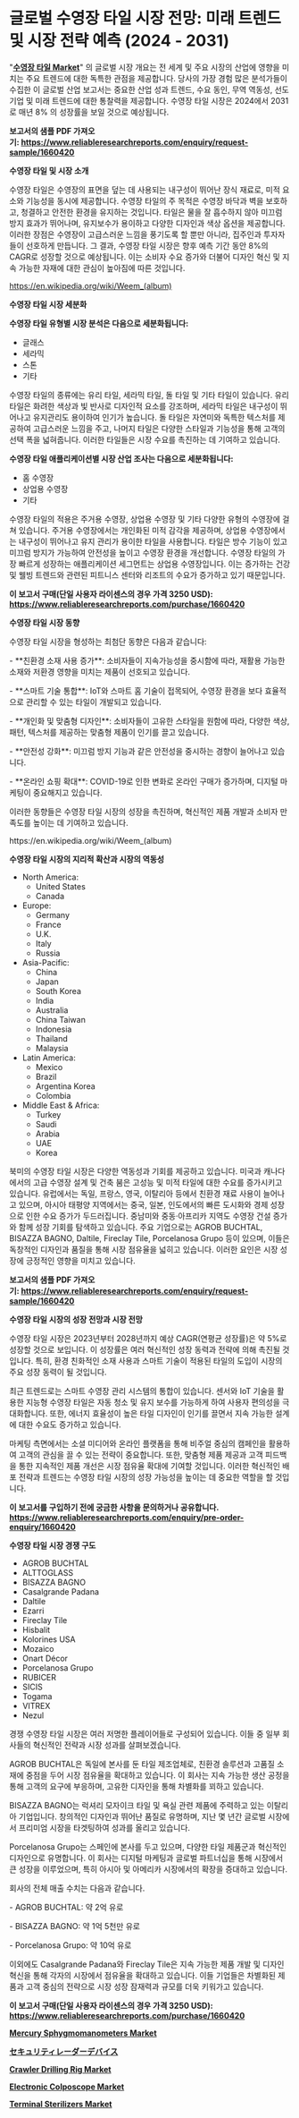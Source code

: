 <p><h1>글로벌 수영장 타일 시장 전망: 미래 트렌드 및 시장 전략 예측 (2024 - 2031)</h1></p><p>"<strong><a href="https://www.reliableresearchreports.com/swimming-pool-tile-market-r1660420">수영장 타일 Market</a></strong>" 의 글로벌 시장 개요는 전 세계 및 주요 시장의 산업에 영향을 미치는 주요 트렌드에 대한 독특한 관점을 제공합니다. 당사의 가장 경험 많은 분석가들이 수집한 이 글로벌 산업 보고서는 중요한 산업 성과 트렌드, 수요 동인, 무역 역동성, 선도 기업 및 미래 트렌드에 대한 통찰력을 제공합니다. 수영장 타일 시장은 2024에서 2031로 매년 8% 의 성장률을 보일 것으로 예상됩니다.</p>
<p><strong>보고서의 샘플 PDF 가져오기:&nbsp;<a href="https://www.reliableresearchreports.com/enquiry/request-sample/1660420">https://www.reliableresearchreports.com/enquiry/request-sample/1660420</a></strong></p>
<p><strong>수영장 타일 및 시장 소개</strong></p>
<p><p>수영장 타일은 수영장의 표면을 덮는 데 사용되는 내구성이 뛰어난 장식 재료로, 미적 요소와 기능성을 동시에 제공합니다. 수영장 타일의 주 목적은 수영장 바닥과 벽을 보호하고, 청결하고 안전한 환경을 유지하는 것입니다. 타일은 물을 잘 흡수하지 않아 미끄럼 방지 효과가 뛰어나며, 유지보수가 용이하고 다양한 디자인과 색상 옵션을 제공합니다. 이러한 장점은 수영장이 고급스러운 느낌을 풍기도록 할 뿐만 아니라, 집주인과 투자자들이 선호하게 만듭니다. 그 결과, 수영장 타일 시장은 향후 예측 기간 동안 8%의 CAGR로 성장할 것으로 예상됩니다. 이는 소비자 수요 증가와 더불어 디자인 혁신 및 지속 가능한 자재에 대한 관심이 높아짐에 따른 것입니다.</p></p>
<p><a href="https://en.wikipedia.org/wiki/Weem_(album)">https://en.wikipedia.org/wiki/Weem_(album)</a></p>
<p><strong>수영장 타일 시장 세분화</strong></p>
<p><strong>수영장 타일 유형별 시장 분석은 다음으로 세분화됩니다:</strong></p>
<p><ul><li>글래스</li><li>세라믹</li><li>스톤</li><li>기타</li></ul></p>
<p><p>수영장 타일의 종류에는 유리 타일, 세라믹 타일, 돌 타일 및 기타 타일이 있습니다. 유리 타일은 화려한 색상과 빛 반사로 디자인적 요소를 강조하며, 세라믹 타일은 내구성이 뛰어나고 유지관리도 용이하여 인기가 높습니다. 돌 타일은 자연미와 독특한 텍스처를 제공하여 고급스러운 느낌을 주고, 나머지 타일은 다양한 스타일과 기능성을 통해 고객의 선택 폭을 넓혀줍니다. 이러한 타일들은 시장 수요를 촉진하는 데 기여하고 있습니다.</p></p>
<p><strong>수영장 타일 애플리케이션별 시장 산업 조사는 다음으로 세분화됩니다:</strong></p>
<p><ul><li>홈 수영장</li><li>상업용 수영장</li><li>기타</li></ul></p>
<p><p>수영장 타일의 적용은 주거용 수영장, 상업용 수영장 및 기타 다양한 유형의 수영장에 걸쳐 있습니다. 주거용 수영장에서는 개인화된 미적 감각을 제공하며, 상업용 수영장에서는 내구성이 뛰어나고 유지 관리가 용이한 타일을 사용합니다. 타일은 방수 기능이 있고 미끄럼 방지가 가능하여 안전성을 높이고 수영장 환경을 개선합니다. 수영장 타일의 가장 빠르게 성장하는 애플리케이션 세그먼트는 상업용 수영장입니다. 이는 증가하는 건강 및 웰빙 트렌드와 관련된 피트니스 센터와 리조트의 수요가 증가하고 있기 때문입니다.</p></p>
<p><strong>이 보고서 구매(단일 사용자 라이센스의 경우 가격 3250 USD): <a href="https://www.reliableresearchreports.com/purchase/1660420">https://www.reliableresearchreports.com/purchase/1660420</a></strong></p>
<p><strong>수영장 타일 시장 동향</strong></p>
<p><p>수영장 타일 시장을 형성하는 최첨단 동향은 다음과 같습니다:</p><p>- **친환경 소재 사용 증가**: 소비자들이 지속가능성을 중시함에 따라, 재활용 가능한 소재와 저환경 영향을 미치는 제품이 선호되고 있습니다.</p><p>- **스마트 기술 통합**: IoT와 스마트 홈 기술이 접목되어, 수영장 환경을 보다 효율적으로 관리할 수 있는 타일이 개발되고 있습니다.</p><p>- **개인화 및 맞춤형 디자인**: 소비자들이 고유한 스타일을 원함에 따라, 다양한 색상, 패턴, 텍스처를 제공하는 맞춤형 제품이 인기를 끌고 있습니다.</p><p>- **안전성 강화**: 미끄럼 방지 기능과 같은 안전성을 중시하는 경향이 늘어나고 있습니다.</p><p>- **온라인 쇼핑 확대**: COVID-19로 인한 변화로 온라인 구매가 증가하며, 디지털 마케팅이 중요해지고 있습니다.</p><p>이러한 동향들은 수영장 타일 시장의 성장을 촉진하며, 혁신적인 제품 개발과 소비자 만족도를 높이는 데 기여하고 있습니다.</p></p>
<p>https://en.wikipedia.org/wiki/Weem_(album)</p>
<p><strong>수영장 타일 시장의 지리적 확산과 시장의 역동성</strong></p>
<p><ul>
    <li>
        North America:
        <ul>
            <li>United States</li>
            <li>Canada</li>
        </ul>
    </li>
    <li>
        Europe:
        <ul>
            <li>Germany</li>
            <li>France</li>
            <li>U.K.</li>
            <li>Italy</li>
            <li>Russia</li>
        </ul>
    </li>
    <li>
        Asia-Pacific:
        <ul>
            <li>China</li>
            <li>Japan</li>
            <li>South Korea</li>
            <li>India</li>
            <li>Australia</li>
            <li>China Taiwan</li>
            <li>Indonesia</li>
            <li>Thailand</li>
            <li>Malaysia</li>
        </ul>
    </li>
    <li>
        Latin America:
        <ul>
            <li>Mexico</li>
            <li>Brazil</li>
            <li>Argentina Korea</li>
            <li>Colombia</li>
        </ul>
    </li>
    <li>
        Middle East & Africa:
        <ul>
            <li>Turkey</li>
            <li>Saudi</li>
            <li>Arabia</li>
            <li>UAE</li>
            <li>Korea</li>
        </ul>
    </li>
    </ul></p>
<p><p>북미의 수영장 타일 시장은 다양한 역동성과 기회를 제공하고 있습니다. 미국과 캐나다에서의 고급 수영장 설계 및 건축 붐은 고성능 및 미적 타일에 대한 수요를 증가시키고 있습니다. 유럽에서는 독일, 프랑스, 영국, 이탈리아 등에서 친환경 재료 사용이 늘어나고 있으며, 아시아 태평양 지역에서는 중국, 일본, 인도에서의 빠른 도시화와 경제 성장으로 인한 수요 증가가 두드러집니다. 중남미와 중동·아프리카 지역도 수영장 건설 증가와 함께 성장 기회를 탐색하고 있습니다. 주요 기업으로는 AGROB BUCHTAL, BISAZZA BAGNO, Daltile, Fireclay Tile, Porcelanosa Grupo 등이 있으며, 이들은 독창적인 디자인과 품질을 통해 시장 점유율을 넓히고 있습니다. 이러한 요인은 시장 성장에 긍정적인 영향을 미치고 있습니다.</p></p>
<p><strong>보고서의 샘플 PDF 가져오기:&nbsp;<a href="https://www.reliableresearchreports.com/enquiry/request-sample/1660420">https://www.reliableresearchreports.com/enquiry/request-sample/1660420</a></strong></p>
<p><strong>수영장 타일 시장의 성장 전망과 시장 전망</strong></p>
<p><p>수영장 타일 시장은 2023년부터 2028년까지 예상 CAGR(연평균 성장률)은 약 5%로 성장할 것으로 보입니다. 이 성장률은 여러 혁신적인 성장 동력과 전략에 의해 촉진될 것입니다. 특히, 환경 친화적인 소재 사용과 스마트 기술이 적용된 타일의 도입이 시장의 주요 성장 동력이 될 것입니다.</p><p>최근 트렌드로는 스마트 수영장 관리 시스템의 통합이 있습니다. 센서와 IoT 기술을 활용한 지능형 수영장 타일은 자동 청소 및 유지 보수를 가능하게 하여 사용자 편의성을 극대화합니다. 또한, 에너지 효율성이 높은 타일 디자인이 인기를 끌면서 지속 가능한 설계에 대한 수요도 증가하고 있습니다.</p><p>마케팅 측면에서는 소셜 미디어와 온라인 플랫폼을 통해 비주얼 중심의 캠페인을 활용하여 고객의 관심을 끌 수 있는 전략이 중요합니다. 또한, 맞춤형 제품 제공과 고객 피드백을 통한 지속적인 제품 개선은 시장 점유율 확대에 기여할 것입니다. 이러한 혁신적인 배포 전략과 트렌드는 수영장 타일 시장의 성장 가능성을 높이는 데 중요한 역할을 할 것입니다.</p></p>
<p><strong>이 보고서를 구입하기 전에 궁금한 사항을 문의하거나 공유합니다. <a href="https://www.reliableresearchreports.com/enquiry/pre-order-enquiry/1660420">https://www.reliableresearchreports.com/enquiry/pre-order-enquiry/1660420</a></strong></p>
<p><strong>수영장 타일 시장 경쟁 구도</strong></p>
<p><ul><li>AGROB BUCHTAL</li><li>ALTTOGLASS</li><li>BISAZZA BAGNO</li><li>Casalgrande Padana</li><li>Daltile</li><li>Ezarri</li><li>Fireclay Tile</li><li>Hisbalit</li><li>Kolorines USA</li><li>Mozaico</li><li>Onart Décor</li><li>Porcelanosa Grupo</li><li>RUBICER</li><li>SICIS</li><li>Togama</li><li>VITREX</li><li>Nezul</li></ul></p>
<p><p>경쟁 수영장 타일 시장은 여러 저명한 플레이어들로 구성되어 있습니다. 이들 중 일부 회사들의 혁신적인 전략과 시장 성과를 살펴보겠습니다.</p><p>AGROB BUCHTAL은 독일에 본사를 둔 타일 제조업체로, 친환경 솔루션과 고품질 소재에 중점을 두어 시장 점유율을 확대하고 있습니다. 이 회사는 지속 가능한 생산 공정을 통해 고객의 요구에 부응하며, 고유한 디자인을 통해 차별화를 꾀하고 있습니다.</p><p>BISAZZA BAGNO는 럭셔리 모자이크 타일 및 욕실 관련 제품에 주력하고 있는 이탈리아 기업입니다. 창의적인 디자인과 뛰어난 품질로 유명하며, 지난 몇 년간 글로벌 시장에서 프리미엄 시장을 타겟팅하여 성과를 올리고 있습니다.</p><p>Porcelanosa Grupo는 스페인에 본사를 두고 있으며, 다양한 타일 제품군과 혁신적인 디자인으로 유명합니다. 이 회사는 디지털 마케팅과 글로벌 파트너십을 통해 시장에서 큰 성장을 이루었으며, 특히 아시아 및 아메리카 시장에서의 확장을 증대하고 있습니다.</p><p>회사의 전체 매출 수치는 다음과 같습니다.</p><p>- AGROB BUCHTAL: 약 2억 유로</p><p>- BISAZZA BAGNO: 약 1억 5천만 유로</p><p>- Porcelanosa Grupo: 약 10억 유로</p><p>이외에도 Casalgrande Padana와 Fireclay Tile은 지속 가능한 제품 개발 및 디자인 혁신을 통해 각자의 시장에서 점유율을 확대하고 있습니다. 이들 기업들은 차별화된 제품과 고객 중심의 전략으로 시장 성장 잠재력과 규모를 더욱 키워가고 있습니다.</p></p>
<p><strong>이 보고서 구매(단일 사용자 라이센스의 경우 가격 3250 USD): <a href="https://www.reliableresearchreports.com/purchase/1660420">https://www.reliableresearchreports.com/purchase/1660420</a></strong></p>
<p><strong><p><a href="https://github.com/gdfhhhj/Market-Research-Report-List-6/blob/main/mercury-sphygmomanometers-market.md">Mercury Sphygmomanometers Market</a></p><p><a href="https://medium.com/@roseperez232/%E3%82%BB%E3%82%AD%E3%83%A5%E3%83%AA%E3%83%86%E3%82%A3%E3%83%AC%E3%83%BC%E3%83%80%E3%83%BC%E3%83%87%E3%83%90%E3%82%A4%E3%82%B9%E5%B8%82%E5%A0%B4%E3%81%AE%E8%A6%8F%E6%A8%A1-%E3%82%B7%E3%82%A7%E3%82%A2-%E7%AB%B6%E4%BA%89%E7%92%B0%E5%A2%83%E3%81%8A%E3%82%88%E3%81%B3%E3%83%88%E3%83%AC%E3%83%B3%E3%83%89%E5%88%86%E6%9E%90%E3%83%AC%E3%83%9D%E3%83%BC%E3%83%88-%E3%82%BF%E3%82%A4%E3%83%97%E5%88%A5-%E3%82%A2%E3%83%97%E3%83%AA%E3%82%B1%E3%83%BC%E3%82%B7%E3%83%A7%E3%83%B3%E5%88%A5-%E6%B5%81%E9%80%9A%E3%83%81%E3%83%A3%E3%83%8D%E3%83%AB%E5%88%A5-%E3%82%B0%E3%83%AD%E3%83%BC%E3%83%90%E3%83%AB%E3%81%AA%E6%A9%9F%E4%BC%9A%E5%88%86%E6%9E%90%E3%81%A8%E6%A5%AD%E7%95%8C%E4%BA%88%E6%B8%AC-2024%E5%B9%B4-2031%E5%B9%B4-0f4f5114108a">セキュリティレーダーデバイス</a></p><p><a href="https://medium.com/@pippa.ball45457/global-crawler-drilling-rig-market-size-and-market-trends-analysis-by-regional-outlook-04941b0dc2a6">Crawler Drilling Rig Market</a></p><p><a href="https://github.com/julyju69/Market-Research-Report-List-5/blob/main/electronic-colposcope-market.md">Electronic Colposcope Market</a></p><p><a href="https://medium.com/@pippa.ball45457/terminal-sterilizers-market-essentials-key-market-players-demand-drivers-and-roi-potential-407749d26115">Terminal Sterilizers Market</a></p></strong></p>
<p></p>